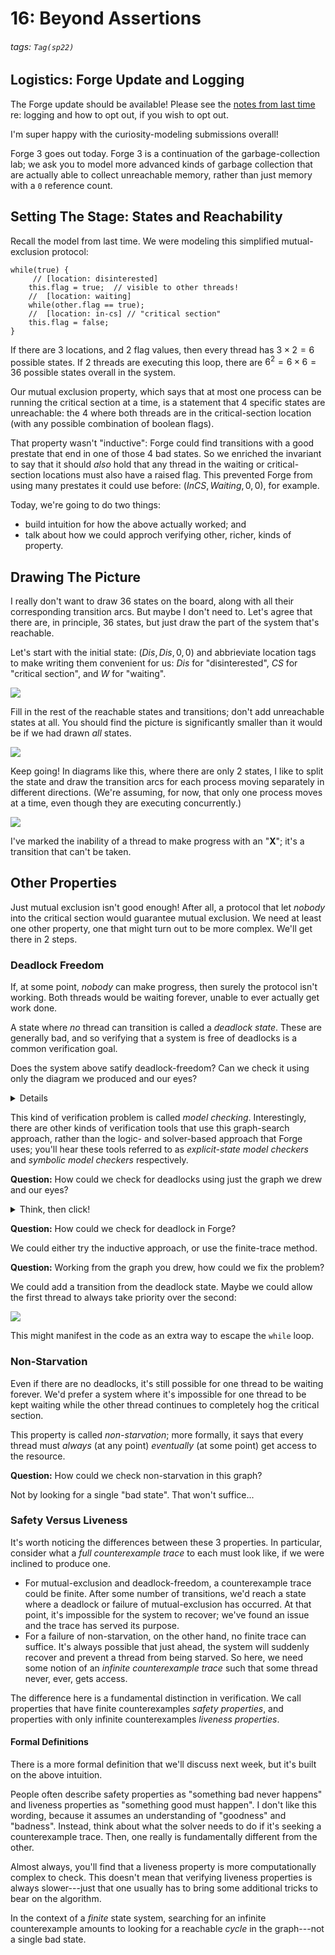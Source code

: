 # 16: Beyond Assertions

###### tags: `Tag(sp22)`

## Logistics: Forge Update and Logging

The Forge update should be available! Please see the [notes from last time](https://hackmd.io/@lfs/BkT4rC3lq) re: logging and how to opt out, if you wish to opt out. 

I'm super happy with the curiosity-modeling submissions overall! 

Forge 3 goes out today. Forge 3 is a continuation of the garbage-collection lab; we ask you to model more advanced kinds of garbage collection that are actually able to collect unreachable memory, rather than just memory with a `0` reference count.

## Setting The Stage: States and Reachability

Recall the model from last time. We were modeling this simplified mutual-exclusion protocol: 

```
while(true) { 
     // [location: disinterested]
    this.flag = true;  // visible to other threads!
    //  [location: waiting]
    while(other.flag == true);    
    //  [location: in-cs] // "critical section"   
    this.flag = false;    
}
```

If there are 3 locations, and 2 flag values, then every thread has $3 \times 2 = 6$ possible states. If 2 threads are executing this loop, there are $6^2 = 6 \times 6 = 36$ possible states overall in the system. 

Our mutual exclusion property, which says that at most one process can be running the critical section at a time, is a statement that 4 specific states are unreachable: the 4 where both threads are in the critical-section location (with any possible combination of boolean flags).

That property wasn't "inductive": Forge could find transitions with a good prestate that end in one of those 4 bad states. So we enriched the invariant to say that it should _also_ hold that any thread in the waiting or critical-section locations must also have a raised flag. This prevented Forge from using many prestates it could use before: $(InCS, Waiting, 0, 0)$, for example. 

Today, we're going to do two things:
* build intuition for how the above actually worked; and
* talk about how we could approch verifying other, richer, kinds of property.

## Drawing The Picture

I really don't want to draw 36 states on the board, along with all their corresponding transition arcs. But maybe I don't need to. Let's agree that there are, in principle, 36 states, but just draw the part of the system that's reachable. 

Let's start with the initial state: $(Dis, Dis, 0, 0)$ and abbrieviate location tags to make writing them convenient for us: $Dis$ for "disinterested", $CS$ for "critical section", and $W$ for "waiting".

![](https://i.imgur.com/02KboGA.png)

Fill in the rest of the reachable states and transitions; don't add unreachable states at all. You should find the picture is significantly smaller than it would be if we had drawn _all_ states.

![](https://i.imgur.com/PQraiC7.png)

Keep going! In diagrams like this, where there are only 2 states, I like to split the state and draw the transition arcs for each process moving separately in different directions. (We're assuming, for now, that only one process moves at a time, even though they are executing concurrently.)

![](https://i.imgur.com/EPMcgrl.png)

I've marked the inability of a thread to make progress with an "**X**"; it's a transition that can't be taken.

## Other Properties

Just mutual exclusion isn't good enough! After all, a protocol that let _nobody_ into the critical section would guarantee mutual exclusion. We need at least one other property, one that might turn out to be more complex. We'll get there in 2 steps.

### Deadlock Freedom

If, at some point, _nobody_ can make progress, then surely the protocol isn't working. Both threads would be waiting forever, unable to ever actually get work done. 

A state where _no_ thread can transition is called a _deadlock state_. These are generally bad, and so verifying that a system is free of deadlocks is a common verification goal.

Does the system above satify deadlock-freedom? Can we check it using only the diagram we produced and our eyes?

<details>
No. The state $(W, W, 1, 1)$ is reachable, but has no exit transitions: neither thread can make progress. 
    
We can see that by doing a visual depth-first (or breadth-first) search of the sub-system for the reachable states.
</details>

This kind of verification problem is called _model checking_. Interestingly, there are other kinds of verification tools that use this graph-search approach, rather than the logic- and solver-based approach that Forge uses; you'll hear these tools referred to as _explicit-state model checkers_ and _symbolic model checkers_ respectively.

**Question:** How could we check for deadlocks using just the graph we drew and our eyes?

<details>
<summary>Think, then click!</summary>
In the same way we looked for a failure of mutual exclusion. We seek a reachable state with _no_ transitions out. 
    
In this case, we find such a state.
</details>

**Question:** How could we check for deadlock in Forge?

We could either try the inductive approach, or use the finite-trace method.

**Question:** Working from the graph you drew, how could we fix the problem?

We could add a transition from the deadlock state. Maybe we could allow the first thread to always take priority over the second:

![](https://i.imgur.com/gyt75Bk.png)

This might manifest in the code as an extra way to escape the `while` loop.

### Non-Starvation

Even if there are no deadlocks, it's still possible for one thread to be waiting forever. We'd prefer a system where it's impossible for one thread to be kept waiting while the other thread continues to completely hog the critical section.

This property is called _non-starvation_; more formally, it says that every thread must _always_ (at any point) _eventually_ (at some point) get access to the resource.

**Question:** How could we check non-starvation in this graph?

Not by looking for a single "bad state". That won't suffice...

### Safety Versus Liveness

It's worth noticing the differences between these 3 properties. In particular, consider what a _full counterexample trace_ to each must look like, if we were inclined to produce one. 
* For mutual-exclusion and deadlock-freedom, a counterexample trace could be finite. After some number of transitions, we'd reach a state where a deadlock or failure of mutual-exclusion has occurred. At that point, it's impossible for the system to recover; we've found an issue and the trace has served its purpose.
* For a failure of non-starvation, on the other hand, no finite trace can suffice. It's always possible that just ahead, the system will suddenly recover and prevent a thread from being starved. So here, we need some notion of an _infinite counterexample trace_ such that some thread never, ever, gets access.

The difference here is a fundamental distinction in verification. We call properties that have finite counterexamples _safety properties_, and properties with only infinite counterexamples _liveness properties_. 

#### Formal Definitions

There is a more formal definition that we'll discuss next week, but it's built on the above intuition.

People often describe safety properties as "something bad never happens" and liveness properties as "something good must happen". I don't like this wording, because it assumes an understanding of "goodness" and "badness". Instead, think about what the solver needs to do if it's seeking a counterexample trace. Then, one really is fundamentally different from the other.

Almost always, you'll find that a liveness property is more computationally complex to check. This doesn't mean that verifying liveness properties is always slower---just that one usually has to bring some additional tricks to bear on the algorithm.

In the context of a _finite_ state system, searching for an infinite counterexample amounts to looking for a reachable _cycle_ in the graph---not a single bad state.

